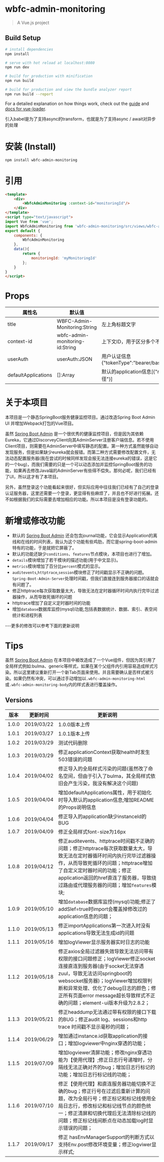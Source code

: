 # wbfc-admin-monitoring

> A Vue.js project

## Build Setup

``` bash
# install dependencies
npm install

# serve with hot reload at localhost:8080
npm run dev

# build for production with minification
npm run build

# build for production and view the bundle analyzer report
npm run build --report
```

For a detailed explanation on how things work, check out the [guide](http://vuejs-templates.github.io/webpack/) and [docs for vue-loader](http://vuejs.github.io/vue-loader).


引入babel是为了支持async的transform，也就是为了支持async / await对异步的处理

# 安装 (Install)
```shell
npm install wbfc-admin-monitoring
```
# 引用
```html
<template>
	<div>
		<WbfcAdminMonitoring :context-id="monitoringId"/>
	</div>
</template>
<script type="text/javascript">
import Vue from 'vue';
import WbfcAdminMonitoring from 'wbfc-admin-monitoring/src/views/wbfc-admin-monitoring';
export default {
	components: {
		WbfcAdminMonitoring
	},
	data(){
		return {
			monitoringId: 'myMonitoringId'
		};
	}
}
</script>
```

# Props
属性名|默认值|说明
---|---|---
title|WBFC-Admin-Monitoring:String|左上角标题文字
context-id|wbfc-admin-monitoring-id:String|上下文ID，用于区分多个不同组件
userAuth|userAuth:JSON|用户认证信息{"tokenType":"bearer/basic","accessToken":"JWT/base64(username:password)"}
defaultApplications|[]:Array|默认的application信息[{"name":"名称", "url":"地址", "actuatorPath":"监控接口路径"}]



# 关于本项目
本项目是一个静态SpringBoot服务健康监控项目。通过改造Spring Boot Admin UI 并增加Webpack打包的Vue项目。

虽然 [Spring Boot Admin](https://github.com/codecentric/spring-boot-admin) 是一个很优秀的健康监控项目，但是因为其依赖Eureka，它通过DiscorveyClient向其AdminServer注册客户端信息。若不使用Client项目，则需要在AdminServer中填写静态的配置。第一种方式虽然能够自动发现服务，但是如果缺少eureka就会报错。而第二种方式需要修改配置文件，无法动态配置服务器(我在尝试的时候同样发现会报无法连接eureka的错误，这是它的一个bug)，而我们需要的只是一个可以动态添加并监控SpringBoot服务的功能，如果再去修改Java端的AdminServer有些得不偿失。那何必呢，我们已经有了UI，所以这才有了本项目。

另外，虽然登录这个功能看起来很好，但实际应用中往往我们已经有了自己的登录认证服务器，这里还需要一个登录，更显得有些麻烦了，并且也不好进行拓展。还不如根据我们的实际需要去增加相应的功能。所以本项目是没有登录功能的。

# 新增或修改功能

- 默认的 [Spring Boot Admin](https://github.com/codecentric/spring-boot-admin) 还会包含journal功能，它会显示Application的离线和在线的时间列表，我认为这个功能有些鸡肋，而它是spring-boot-admin特有的功能，于是就把它屏蔽了。
- 默认的功能还缺少`conditions`、`features`节点模块，本项目也进行了增加。
- `details`模块增加了若干模块的描述功能(用于中文显示)。
- `metrics`模块增加了百分比`percent`模式的显示。
- `auditevents`,`httptrace`,`session`模块修正了时间戳显示不正确的问题。`Spring-Boot-Admin-Server`处理时间戳，但我们直接连到服务器接口的话就会有问题了。
- 修正httptrace每次获取数量太大，导致无法在定时器循环时间内执行完毕过滤器操作，从而导致死循环的问题
- httptrace增加了自定义定时器时间的功能
- 增加`database`数据库监控(mysql)功能,包括表数据统计、数据、索引、表空间统计和进程列表

---更多的修改可以参考下面的更新说明


# Tips
虽然 [Spring Boot Admin](https://github.com/codecentric/spring-boot-admin) 在本项目中被改造成了一个Vue组件，但因为其引用了全局样式例如:bulma、generic等样式，如果在某个父组件内引用容易造成样式污染。所以这里建议重新打开一个新Tab页面来使用。并且需要确认是否样式被污染。如果仍然有冲突，可以通过手动增加以`.wbfc-admin-monitoring-html`或`.wbfc-admin-monitoring-body`内的样式表进行覆盖操作。

## Versions
版本|更新时间|更新说明
---|---|---
1.0.0 | 2019/03/22 | 1.0.0版本上传
1.0.1 | 2019/03/27 | 1.0.1版本上传
1.0.2 | 2019/03/29 | 测试代码删除
1.0.3 | 2019/03/29 | 修正applicationContext获取health时发生503错误的问题
1.0.4 | 2019/04/02 | 修正导入的全局样式污染的问题(虽然改了命名空间，但由于引入了bulma，其全局样式依旧会产生污染，我没有解决这个问题)
1.0.5 | 2019/04/04 | 增加defaultApplications属性，用于初始化时导入默认的application信息;增加README的Props说明信息
1.0.6 | 2019/04/04 | 修正导入的application缺少instanceId的BUG
1.0.7 | 2019/04/09 | 修正全局样式font-size为16px
1.0.8 | 2019/04/12 | 修正auditevents、httptrace时间戳不正确的问题；修正httptrace每次获取数量太大，导致无法在定时器循环时间内执行完毕过滤器操作，从而导致死循环的问题；httptrace增加了自定义定时器时间的功能；修正application返回的href直连了服务器，导致绕过路由或代理服务器的问题；增加`features`模块;
1.0.9 | 2019/05/10 | 增加`database`数据库监控(mysql)功能;修正了addSlef=true时import会覆盖掉修改过的application信息的问题；
1.1.0 | 2019/05/13 | 修正importApplications第一次进入时没有applications导致无法生成id的问题
1.1.1 | 2019/05/16 | 增加logViewer显示服务器实时日志的功能
1.1.2 | 2019/05/18 | 修正axios全局过滤器失效导致无法访问带有权限的接口问题修正；logViewer修正socket连接直连到服务器(由于socket无法穿透zuul，导致无法访问springboot的websocket服务器)；logViewer增加权限判断和异常处理、优化了debug日志的颜色；修正所有页面error message超长导致样式不正确的问题；element-ui版本升级为2.8.2；
1.1.3 | 2019/05/21 | 修正headdump无法通过带有权限的接口下载的BUG；修正audit log、sessions和http trace 时间戳不显示毫秒的问题；
1.1.4 | 2019/06/29 | 增加通过instance.id获取application的接口；增加logviewer中nginx穿透的功能；
1.1.5 | 2019/07/09 | 增加logviewer清屏功能；修改nginx穿透功能为【使用代理】;修正日志行号递增时，分隔线无法正确对齐的bug；增加日志行标记的功能；增加日志行标记线的功能；
1.1.6 | 2019/07/10 | 修正【使用代理】和直连服务器功能切换不正确的bug；修正行号在过滤后重新计算的问题，改为全局行号；修正标记和标记线使用全局日志行，修改标记和标记线节点的颜色统一；修正清屏和切换代理后无法清除标记线的问题；修正标记线间断点在动态加载log时显示错误的问题；
1.1.7 | 2019/09/17 | 修正 hasEnvManagerSupport的判断方式以支持Env.post修改环境变量；修正logviwer显示样式;